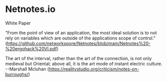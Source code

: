 # Netnotes.io

White Paper

"From the point of view of an application, the most ideal solution is to not rely on variables which are outside of the applications scope of control."
(https://github.com/networkspore/Netnotes/blob/main/Netnotes%20-%20ergohack%20VI.pdf)



The art of the interval, rather than the art of the connection, 
is not only medieval but Oriental; 
above all, it is the art mode of instant electric culture.
--Marshall Mcluhan
(https://realitystudio.org/criticism/notes-on-burroughs/)
